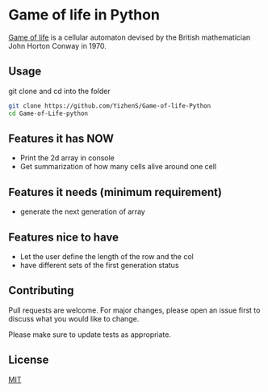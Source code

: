 # Game of life in Python

[Game of life](https://en.wikipedia.org/wiki/Conway%27s_Game_of_Life) is a cellular automaton devised by the British mathematician John Horton Conway in 1970.

## Usage

git clone and cd into the folder

```bash
git clone https://github.com/YizhenS/Game-of-life-Python
cd Game-of-Life-python
```



## Features it has NOW

- Print the 2d array in console
- Get summarization of how many cells alive around one cell

## Features it needs (minimum requirement)

- generate the next generation of array

## Features nice to have
- Let the user define the length of the row and the col
- have different sets of the first generation status

## Contributing
Pull requests are welcome. For major changes, please open an issue first to discuss what you would like to change.

Please make sure to update tests as appropriate.

## License
[MIT](https://choosealicense.com/licenses/mit/)

